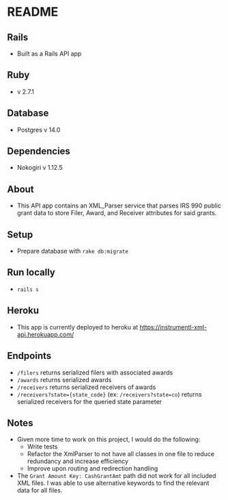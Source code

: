 # README

## Rails
- Built as a Rails API app 

## Ruby
- v 2.7.1

## Database
- Postgres v 14.0

## Dependencies
- Nokogiri v 1.12.5

## About
- This API app contains an XML_Parser service that parses IRS 990 public grant data to store Filer, Award, and Receiver attributes for said grants.

## Setup
- Prepare database with `rake db:migrate`

## Run locally
- `rails s`

## Heroku
- This app is currently deployed to heroku at https://instrumentl-xml-api.herokuapp.com/

## Endpoints
- `/filers` returns serialized filers with associated awards
- `/awards` returns serialized awards
- `/receivers` returns serialized receivers of awards
- `/receivers?state={state_code}` (ex: `/receivers?state=co`) returns serialized receivers for the queried state parameter

## Notes
- Given more time to work on this project, I would do the following:
  - Write tests
  - Refactor the XmlParser to not have all classes in one file to reduce redundancy and increase efficiency
  - Improve upon routing and redirection handling
- The `Grant Amount Key: CashGrantAmt` path did not work for all included XML files. I was able to use alternative keywords to find the relevant data for all files.
